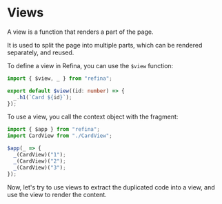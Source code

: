 # Views

A view is a function that renders a part of the page.

It is used to split the page into multiple parts, which can be rendered separately, and reused.

To define a view in Refina, you can use the `$view` function:

```ts
import { $view, _ } from "refina";

export default $view((id: number) => {
  _.h1(`Card ${id}`);
});
```

To use a view, you call the context object with the fragment:

```ts
import { $app } from "refina";
import CardView from "./CardView";

$app(_ => {
  _(CardView)("1");
  _(CardView)("2");
  _(CardView)("3");
});
```

Now, let's try to use views to extract the duplicated code into a view, and use the view to render the content.
